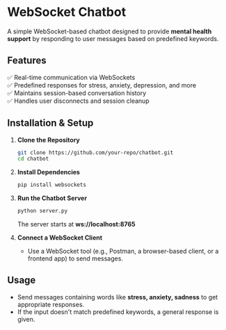 # **WebSocket Chatbot**  

A simple WebSocket-based chatbot designed to provide **mental health support** by responding to user messages based on predefined keywords.  

## **Features**  
✅ Real-time communication via WebSockets  
✅ Predefined responses for stress, anxiety, depression, and more  
✅ Maintains session-based conversation history  
✅ Handles user disconnects and session cleanup  

## **Installation & Setup**  

1. **Clone the Repository**  
   ```sh
   git clone https://github.com/your-repo/chatbot.git
   cd chatbot
   ```

2. **Install Dependencies**  
   ```sh
   pip install websockets
   ```

3. **Run the Chatbot Server**  
   ```sh
   python server.py
   ```
   The server starts at **ws://localhost:8765**  

4. **Connect a WebSocket Client**  
   - Use a WebSocket tool (e.g., Postman, a browser-based client, or a frontend app) to send messages.  

## **Usage**  
- Send messages containing words like **stress, anxiety, sadness** to get appropriate responses.  
- If the input doesn't match predefined keywords, a general response is given.  

